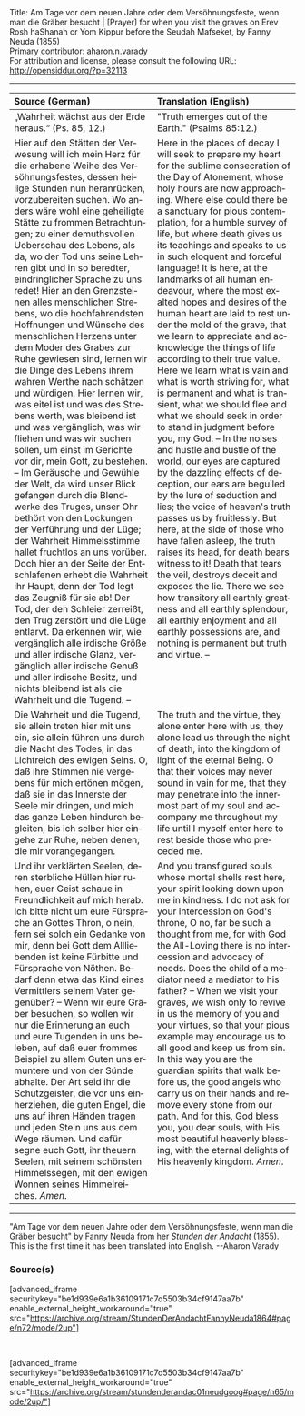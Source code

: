 <html>
<head></head>
<body>
Title: Am Tage vor dem neuen Jahre oder dem Versöhnungsfeste, wenn man die Gräber besucht | [Prayer] for when you visit the graves on Erev Rosh haShanah or Yom Kippur before the Seudah Mafseket, by Fanny Neuda (1855)<br />
Primary contributor: aharon.n.varady<br />
For attribution and license, please consult the following URL: <a href="http://opensiddur.org/?p=32113">http://opensiddur.org/?p=32113</a>
<p />
<hr />

<table style="margin-left: auto;margin-right: auto;" class="draggable">
<thead><tr><th id="x" style="text-align: left;">Source (German)</th><th style="text-align: left;">Translation (English)</th></tr></thead>
<tbody>
<tr><td style="vertical-align:top;">
<div class="german" lang="de">
„Wahrheit wächst aus der Erde heraus.“ <span class="citation">(Ps. 85, 12.)</span>
</span></div></td>
 
<td style="vertical-align:top;">
<div class="english" lang="en">
"Truth emerges out of the Earth." <span class="citation">(Psalms 85:12.)</span>
</div></td></tr>


<tr><td style="vertical-align:top;">
<div class="german" lang="de">
Hier auf den Stätten der Verwesung will ich mein Herz für die erhabene Weihe des Versöhnungsfestes, dessen heilige Stunden nun heranrücken, vorzubereiten suchen. Wo anders wäre wohl eine geheiligte Stätte zu frommen Betrachtungen; zu einer demuthsvollen Ueberschau des Lebens, als da, wo der Tod uns seine Lehren gibt und in so beredter, eindringlicher Sprache zu uns redet! Hier an den Grenzsteinen alles menschlichen Strebens, wo die hochfahrendsten Hoffnungen und Wünsche des menschlichen Herzens unter dem Moder des Grabes zur Ruhe gewiesen sind, lernen wir die Dinge des Lebens ihrem wahren Werthe nach schätzen und würdigen. Hier lernen wir, was eitel ist und was des Strebens werth, was bleibend ist und was vergänglich, was wir fliehen und was wir suchen sollen, um einst im Gerichte vor dir, mein Gott, zu bestehen. – Im Geräusche und Gewühle der Welt, da wird unser Blick gefangen durch die Blendwerke des Truges, unser Ohr bethört von den Lockungen der Verführung und der Lüge; der Wahrheit Himmelsstimme hallet fruchtlos an uns vorüber. Doch hier an der Seite der Entschlafenen erhebt die Wahrheit ihr Haupt, denn der Tod legt das Zeugniß für sie ab! Der Tod, der den Schleier zerreißt, den Trug zerstört und die Lüge entlarvt. Da erkennen wir, wie vergänglich alle irdische Größe und aller irdische Glanz, vergänglich aller irdische Genuß und aller irdische Besitz, und nichts bleibend ist als die Wahrheit und die Tugend. –
</span></div></td>
 
<td style="vertical-align:top;">
<div class="english" lang="en">
Here in the places of decay I will seek to prepare my heart for the sublime consecration of the Day of Atonement, whose holy hours are now approaching. Where else could there be a sanctuary for pious contemplation, for a humble survey of life, but where death gives us its teachings and speaks to us in such eloquent and forceful language! It is here, at the landmarks of all human endeavour, where the most exalted hopes and desires of the human heart are laid to rest under the mold of the grave, that we learn to appreciate and acknowledge the things of life according to their true value. Here we learn what is vain and what is worth striving for, what is permanent and what is transient, what we should flee and what we should seek in order to stand in judgment before you, my God. – In the noises and hustle and bustle of the world, our eyes are captured by the dazzling effects of deception, our ears are beguiled by the lure of seduction and lies; the voice of heaven's truth passes us by fruitlessly. But here, at the side of those who have fallen asleep, the truth raises its head, for death bears witness to it! Death that tears the veil, destroys deceit and exposes the lie. There we see how transitory all earthly greatness and all earthly splendour, all earthly enjoyment and all earthly possessions are, and nothing is permanent but truth and virtue. –
</div></td></tr>


<tr><td style="vertical-align:top;">
<div class="german" lang="de">
Die Wahrheit und die Tugend, sie allein treten hier mit uns ein, sie allein führen uns durch die Nacht des Todes, in das Lichtreich des ewigen Seins. O, daß ihre Stimmen nie vergebens für mich ertönen mögen, daß sie in das Innerste der Seele mir dringen, und mich das ganze Leben hindurch begleiten, bis ich selber hier eingehe zur Ruhe, neben denen, die mir vorangegangen. 
</span></div></td>
 
<td style="vertical-align:top;">
<div class="english" lang="en">
The truth and the virtue, they alone enter here with us, they alone lead us through the night of death, into the kingdom of light of the eternal Being. O that their voices may never sound in vain for me, that they may penetrate into the innermost part of my soul and accompany me throughout my life until I myself enter here to rest beside those who preceded me. 
</div></td></tr>


<tr><td style="vertical-align:top;">
<div class="german" lang="de">
Und ihr verklärten Seelen, deren sterbliche Hüllen hier ruhen, euer Geist schaue in Freundlichkeit auf mich herab. Ich bitte nicht um eure Fürsprache an Gottes Thron, o nein, fern sei solch ein Gedanke von mir, denn bei Gott dem Allliebenden ist keine Fürbitte und Fürsprache von Nöthen. Bedarf denn etwa das Kind eines Vermittlers seinem Vater gegenüber? – Wenn wir eure Gräber besuchen, so wollen wir nur die Erinnerung an euch und eure Tugenden in uns beleben, auf daß euer frommes Beispiel zu allem Guten uns ermuntere und von der Sünde abhalte. Der Art seid ihr die Schutzgeister, die vor uns einherziehen, die guten Engel, die uns auf ihren Händen tragen und jeden Stein uns aus dem Wege räumen. Und dafür segne euch Gott, ihr theuern Seelen, mit seinem schönsten Himmelssegen, mit den ewigen Wonnen seines Himmelreiches. <em>Amen</em>. 
</span></div></td>
 
<td style="vertical-align:top;">
<div class="english" lang="en">
And you transfigured souls whose mortal shells rest here, your spirit looking down upon me in kindness. I do not ask for your intercession on God's throne, O no, far be such a thought from me, for with God the All-Loving there is no intercession and advocacy of needs. Does the child of a mediator need a mediator to his father? – When we visit your graves, we wish only to revive in us the memory of you and your virtues, so that your pious example may encourage us to all good and keep us from sin. In this way you are the guardian spirits that walk before us, the good angels who carry us on their hands and remove every stone from our path. And for this, God bless you, you dear souls, with His most beautiful heavenly blessing, with the eternal delights of His heavenly kingdom. <em>Amen</em>. 
</div></td></tr>
</tbody></table>

<hr />

"Am Tage vor dem neuen Jahre oder dem Versöhnungsfeste, wenn man die Gräber besucht" by Fanny Neuda from her <em>Stunden der Andacht</em> (1855). This is the first time it has been translated into English. --Aharon Varady

<h3>Source(s)</h3>

[advanced_iframe securitykey="be1d939e6a1b36109171c7d5503b34cf9147aa7b" enable_external_height_workaround="true" src="https://archive.org/stream/StundenDerAndachtFannyNeuda1864#page/n72/mode/2up"]

&nbsp;

[advanced_iframe securitykey="be1d939e6a1b36109171c7d5503b34cf9147aa7b" enable_external_height_workaround="true" src="https://archive.org/stream/stundenderandac01neudgoog#page/n65/mode/2up/"]

&nbsp;
</body>
</html>